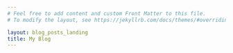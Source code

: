 ```yaml
---
# Feel free to add content and custom Front Matter to this file.
# To modify the layout, see https://jekyllrb.com/docs/themes/#overriding-theme-defaults

layout: blog_posts_landing
title: My Blog
---
```

